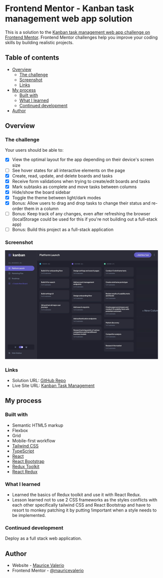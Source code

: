 # Frontend Mentor - Kanban task management web app solution

This is a solution to the [Kanban task management web app challenge on Frontend Mentor](https://www.frontendmentor.io/challenges/kanban-task-management-web-app-wgQLt-HlbB). Frontend Mentor challenges help you improve your coding skills by building realistic projects. 

## Table of contents

- [Overview](#overview)
  - [The challenge](#the-challenge)
  - [Screenshot](#screenshot)
  - [Links](#links)
- [My process](#my-process)
  - [Built with](#built-with)
  - [What I learned](#what-i-learned)
  - [Continued development](#continued-development)
- [Author](#author)

## Overview

### The challenge

Your users should be able to:

- [x] View the optimal layout for the app depending on their device's screen size
- [ ] See hover states for all interactive elements on the page
- [x] Create, read, update, and delete boards and tasks
- [x] Receive form validations when trying to create/edit boards and tasks
- [x] Mark subtasks as complete and move tasks between columns
- [x] Hide/show the board sidebar
- [x] Toggle the theme between light/dark modes
- [x] Bonus: Allow users to drag and drop tasks to change their status and re-order them in a column
- [ ] Bonus: Keep track of any changes, even after refreshing the browser (localStorage could be used for this if you're not building out a full-stack app)
- [ ] Bonus: Build this project as a full-stack application

### Screenshot

![Design preview for the Kanban task management web app coding challenge](./desktop-preview.jpg)

### Links

- Solution URL: [GitHub Repo](https://github.com/mauricevalerio/frontendmentor-challenges/tree/main/kanban-task-management)
- Live Site URL: [Kanban Task Management](https://kanbantaskmgmt.netlify.app/)

## My process

### Built with

- Semantic HTML5 markup
- Flexbox
- Grid
- Mobile-first workflow
- [Tailwind CSS](https://tailwindcss.com/)
- [TypeScript](https://www.typescriptlang.org/)
- [React](https://reactjs.org/)
- [React Bootstrap](https://react-bootstrap.netlify.app/)
- [Redux Toolkit](https://redux-toolkit.js.org/)
- [React Redux](https://react-redux.js.org/)

### What I learned
- Learned the basics of Redux toolkit and use it with React Redux.
- Lesson learned not to use 2 CSS frameworks as the styles conflicts with each other specifically tailwind CSS and React Bootstrap and have to resort to monkey patching it by putting !important when a style needs to be implemented.

### Continued development
Deploy as a full stack web application.

## Author

- Website - [Maurice Valerio](https://www.your-site.com)
- Frontend Mentor - [@mauricevalerio](https://www.frontendmentor.io/profile/mauricevalerio)